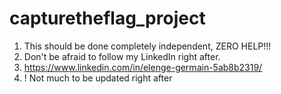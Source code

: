 # capturetheflag_project
1. This should be done completely independent, ZERO HELP!!!
2. Don't be afraid to follow my LinkedIn right after.
3. https://www.linkedin.com/in/elenge-germain-5ab8b2319/ 
4. ! Not much to be updated right after